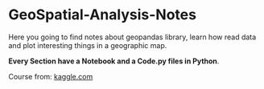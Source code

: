 # **GeoSpatial-Analysis-Notes**

Here you going to find notes about geopandas library, learn how read data and plot interesting things in a geographic map.

**Every Section have a Notebook and a Code.py files in Python**.

Course from: [kaggle.com](https://www.kaggle.com/code/alexisbcook/your-first-map/tutorial)
